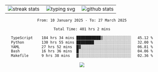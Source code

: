 <div align="center">
  <table style="border: none;" border="0" cellspacing="0" cellpadding="0">
    <tr>
      <td align="center" width="33%">
        <img src="https://github-readme-streak-stats.herokuapp.com/?user=kurtismassey&theme=tokyonight&hide_border=true" alt="streak stats" />
      </td>
      <td align="center" width="33%">
        <img src="https://readme-typing-svg.herokuapp.com/?font=Fira+Code&weight=600&size=15&duration=4000&pause=1000&color=00FF00&center=true&vCenter=true&random=false&width=150&lines=Hey%2C+I%27m+Kurtis!" alt="typing svg" />
      </td>
      <td align="center" width="33%">
        <img src="https://github-readme-stats.vercel.app/api?username=kurtismassey&show_icons=true&theme=tokyonight&hide_title=true" alt="github stats" />
      </td>
    </tr>
  </table>
</div>
<div align="center">

<!--START_SECTION:waka-->

```txt
From: 10 January 2025 - To: 27 March 2025

Total Time: 401 hrs 2 mins

TypeScript    184 hrs 34 mins ███████████▒░░░░░░░░░░░░░   45.12 %
Python        130 hrs 55 mins ████████░░░░░░░░░░░░░░░░░   32.00 %
YAML          27 hrs 52 mins  █▓░░░░░░░░░░░░░░░░░░░░░░░   06.81 %
Bash          16 hrs 36 mins  █░░░░░░░░░░░░░░░░░░░░░░░░   04.06 %
Makefile      9 hrs 38 mins   ▓░░░░░░░░░░░░░░░░░░░░░░░░   02.36 %
```

<!--END_SECTION:waka-->

  <img src="https://github-readme-activity-graph.vercel.app/graph?username=kurtismassey&theme=tokyo-night&hide_border=true&custom_title=Contribution%20Graph" />

</div>